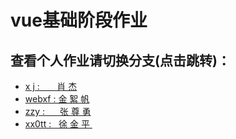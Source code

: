 # vue基础阶段作业
## 查看个人作业请切换分支(点击跳转)：
<ul>
<li><a href="https://github.com/itTalentBlame/itTalentBlame/tree/xj"  > x&nbsp;j&nbsp;:&nbsp; &nbsp;  &nbsp;&nbsp;&nbsp;肖&nbsp;杰</a></li>
<li><a href="https://github.com/itTalentBlame/itTalentBlame/tree/webxf"> webxf&nbsp;:  金&nbsp;絮&nbsp;帆 </a></li>
<li><a href="https://github.com/itTalentBlame/itTalentBlame/tree/zzy"> zzy&nbsp;:&nbsp; &nbsp;  &nbsp;&nbsp;张&nbsp;尊&nbsp;勇</a></li>
<li><a href="https://github.com/itTalentBlame/itTalentBlame/tree/xx0tt"> xx0tt&nbsp;:&nbsp;  &nbsp;徐&nbsp;金&nbsp;平&nbsp; </a></li>
</ul>
